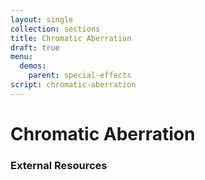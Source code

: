 ```yaml
---
layout: single
collection: sections
title: Chromatic Aberration
draft: true
menu:
  demos:
    parent: special-effects
script: chromatic-aberration
---
```


# Chromatic Aberration

### External Resources
